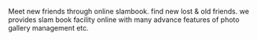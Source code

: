 Meet new friends through online slambook. find new lost & old friends. we provides slam book facility online with many advance features of photo gallery management etc.